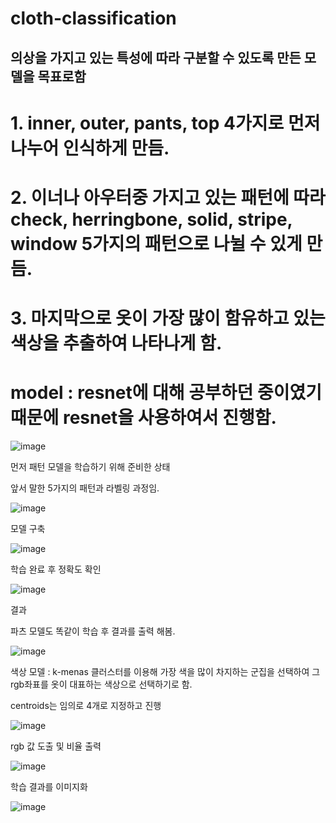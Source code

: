 # cloth-classification


## 의상을 가지고 있는 특성에 따라 구분할 수 있도록 만든 모델을 목표로함 

# 1. inner, outer, pants, top 4가지로 먼저 나누어 인식하게 만듬.


# 2. 이너나 아우터중 가지고 있는 패턴에 따라 check, herringbone, solid, stripe, window 5가지의 패턴으로 나뉠 수 있게 만듬.


# 3. 마지막으로 옷이 가장 많이 함유하고 있는 색상을 추출하여 나타나게 함.



# model : resnet에 대해 공부하던 중이였기 때문에 resnet을 사용하여서 진행함.

![image](https://user-images.githubusercontent.com/62790857/212640724-c7a94eca-e49f-4807-93d9-8d45277b93da.png)

먼저 패턴 모델을 학습하기 위해 준비한 상태

앞서 말한 5가지의 패턴과 라벨링 과정임.

![image](https://user-images.githubusercontent.com/62790857/212640942-9c7fdd51-5289-4633-bf62-7537dc492cf6.png)


모델 구축


![image](https://user-images.githubusercontent.com/62790857/212641001-23d455d2-c218-474d-8d64-0d864a8bcbe4.png)


학습 완료 후 정확도 확인



![image](https://user-images.githubusercontent.com/62790857/212641044-70b9f998-a6b8-4a05-be8b-99e62eaa135f.png)


결과





파츠 모델도 똑같이 학습 후 결과를 출력 해봄.

![image](https://user-images.githubusercontent.com/62790857/212641295-81fe75e0-fc93-487e-9b00-5fe9636babda.png)



색상 모델 : k-menas 클러스터를 이용해
가장 색을 많이 차지하는 군집을 선택하여 그 rgb좌표를 옷이 대표하는 색상으로 선택하기로 함.

centroids는 임의로 4개로 지정하고 진행

![image](https://user-images.githubusercontent.com/62790857/212641583-e4817c60-e7cf-4856-b3d0-edc00edcb73f.png)


rgb 값 도출 및 비율 출력

![image](https://user-images.githubusercontent.com/62790857/212641694-91f96ff0-4ebe-41ac-aaf4-c10e04f58ce0.png)


학습 결과를 이미지화

![image](https://user-images.githubusercontent.com/62790857/212641794-48f11fd1-ed5e-4f0a-89cb-d7e75e576d0c.png)





